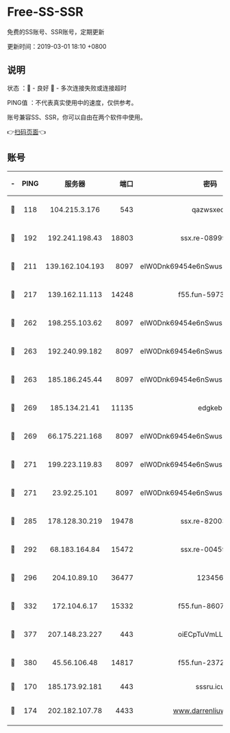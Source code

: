 # Free-SS-SSR

免费的SS账号、SSR账号，定期更新

更新时间：2019-03-01 18:10 +0800

## 说明

状态     ：🙂 - 良好 🙁 - 多次连接失败或连接超时

PING值   ：不代表真实使用中的速度，仅供参考。

账号兼容SS、SSR，你可以自由在两个软件中使用。

👉[扫码页面](https://liesauer.github.io/free-ss-ssr.github.io/)👈

## 账号

|-|PING|服务器|端口|密码|加密方式|区域|
|:----:|:----:|:-----:|-----:|:----:|:----:|:----:|
|🙂|118|104.215.3.176|543|qazwsxedc|aes-256-gcm|JP|
|🙂|192|192.241.198.43|18803|ssx.re-08999110|aes-256-cfb|US|
|🙂|211|139.162.104.193|8097|eIW0Dnk69454e6nSwuspv9DmS201tQ0D|aes-256-cfb|JP|
|🙂|217|139.162.11.113|14248|f55.fun-59730477|aes-256-cfb|SG|
|🙂|262|198.255.103.62|8097|eIW0Dnk69454e6nSwuspv9DmS201tQ0D|aes-256-cfb|US|
|🙂|263|192.240.99.182|8097|eIW0Dnk69454e6nSwuspv9DmS201tQ0D|aes-256-cfb|US|
|🙂|263|185.186.245.44|8097|eIW0Dnk69454e6nSwuspv9DmS201tQ0D|aes-256-cfb|NL|
|🙂|269|185.134.21.41|11135|edgkeb|aes-256-cfb|GB|
|🙂|269|66.175.221.168|8097|eIW0Dnk69454e6nSwuspv9DmS201tQ0D|aes-256-cfb|US|
|🙂|271|199.223.119.83|8097|eIW0Dnk69454e6nSwuspv9DmS201tQ0D|aes-256-cfb|US|
|🙂|271|23.92.25.101|8097|eIW0Dnk69454e6nSwuspv9DmS201tQ0D|aes-256-cfb|US|
|🙂|285|178.128.30.219|19478|ssx.re-82003000|aes-256-cfb|SG|
|🙂|292|68.183.164.84|15472|ssx.re-00459440|aes-256-cfb|US|
|🙂|296|204.10.89.10|36477|123456|aes-256-cfb|US|
|🙂|332|172.104.6.17|15332|f55.fun-86079232|aes-256-cfb|US|
|🙂|377|207.148.23.227|443|oiECpTuVmLLxk4Ts|aes-256-cfb|US|
|🙂|380|45.56.106.48|14817|f55.fun-23726526|aes-256-cfb|US|
|🙁|170|185.173.92.181|443|sssru.icu|rc4-md5|RU|
|🙁|174|202.182.107.78|4433|www.darrenliuwei.com|aes-256-cfb|JP|
